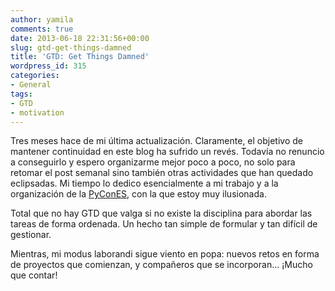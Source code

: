 ```yaml
---
author: yamila
comments: true
date: 2013-06-18 22:31:56+00:00
slug: gtd-get-things-damned
title: 'GTD: Get Things Damned'
wordpress_id: 315
categories:
- General
tags:
- GTD
- motivation
---
```


Tres meses hace de mi última actualización. Claramente, el objetivo de mantener continuidad en este blog ha sufrido un revés. Todavía no renuncio a conseguirlo y espero organizarme mejor poco a poco, no solo para retomar el post semanal sino también otras actividades que han quedado eclipsadas. Mi tiempo lo dedico esencialmente a mi trabajo y a la organización de la [PyConES](http://2013.es.pycon.org), con la que estoy muy ilusionada.

Total que no hay GTD que valga si no existe la disciplina para abordar las tareas de forma ordenada. Un hecho tan simple de formular y tan difícil de gestionar.

Mientras, mi modus laborandi sigue viento en popa: nuevos retos en forma de proyectos que comienzan, y compañeros que se incorporan... ¡Mucho que contar!
